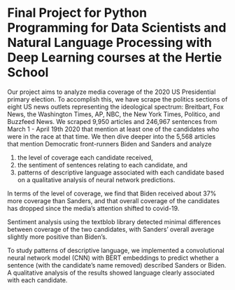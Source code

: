 # Final Project for Python Programming for Data Scientists and Natural Language Processing with Deep Learning courses at the Hertie School

Our project aims to analyze media coverage of the 2020 US Presidential primary election. To accomplish this, we have scrape the politics sections of eight US news outlets representing the ideological spectrum: Breitbart, Fox News, the Washington Times, AP, NBC, the New York Times, Politico, and Buzzfeed News. 
We scraped 9,950 articles and 246,967 sentences from March 1 - April 19th 2020 that mention at least one of the candidates who were in the race at that time. 
We then dive deeper into the 5,568 articles that mention Democratic front-runners Biden and Sanders and analyze 
1. the level of coverage each candidate received,
2. the sentiment of sentences relating to each candidate, and 
3. patterns of descriptive language associated with each candidate based on a qualitative analysis of neural network predictions.

In terms of the level of coverage, we find that Biden received about 37% more coverage than Sanders, and that overall coverage of the candidates has dropped since the media’s attention shifted to covid-19. 

Sentiment analysis using the textblob library detected minimal differences between coverage of the two candidates, with Sanders’ overall average slightly more positive than Biden’s. 

To study patterns of descriptive language, we implemented a convolutional neural network model (CNN) with BERT embeddings to predict whether a sentence (with the candidate’s name removed) described Sanders or Biden. A qualitative analysis of the results showed language clearly associated with each candidate.
